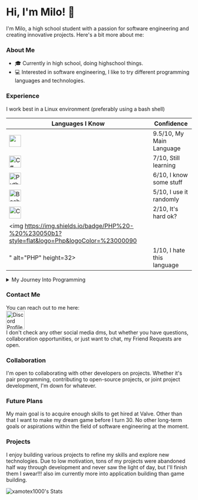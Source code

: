 # Hi, I'm Milo! 👋 

I'm Milo, a high school student with a passion for software engineering and creating innovative projects. Here's a bit more about me:

### About Me

 - 🎓 Currently in high school, doing highschool things.
- 💻 Interested in software engineering, I like to try different programming languages and technologies.

### Experience

I work best in a Linux environment (preferably using a bash shell)

|<b>Languages I Know</b>|<b>Confidence</b>|
|-|-|
|<img src="https://img.shields.io/badge/JavaScript%20-%20%230050b1?style=flat&logo=Node.js" height=32></img>|9.5/10, My Main Language|
|<img src="https://img.shields.io/badge/C%20Sharp%20%20%20-%20%230050b1?style=flat&logo=C%23&logoColor=%23900090" alt="C#" height=32></img>|7/10, Still learning|
|<img src="https://img.shields.io/badge/Python%20-%20%230050b1?style=flat&logo=Python&logoColor=%23ffff00" alt="Python" height=32></img>|6/10, I know some stuff|
|<img src="https://img.shields.io/badge/GNU%20Bash%20-%20%230050b1?style=flat&logo=GNU%20Bash" alt="Bash" height=32></img>|5/10, I use it randomly|
|<img src="https://img.shields.io/badge/C%20-%20%230050b1?style=flat&logo=C" alt="C" height=32></img>|2/10, It's hard ok?|
|<img https://img.shields.io/badge/PHP%20-%20%230050b1?style=flat&logo=Php&logoColor=%23000090
" alt="PHP" height=32></img>|1/10, I hate this language|

<details><summary>My Journey Into Programming</summary>

I embarked on my programming journey at the age of 13 with a dream of designing my own game. Starting in Unity, I quickly encountered the challenge of C# but found relief during my freshman year of high school when I enrolled in a computer programming class. There, I learned JavaScript essentials and was captivated by the endless possibilities. Experimenting with small projects, I later ventured into HTML to create a file-sharing website for friends.

My uncle, a computer science graduate, introduced me to the performance benefits of Linux, prompting me to install Ubuntu and delve into Bash scripting for automation in Unix-based environments.

Dabbling in C#, I ventured into modding a game I was passionate about, finding a warm and welcoming community of moderators. Despite encountering burnout during the final stretch of a mod, I took a break but remained inspired by the prospect of working at Valve, branching from the many positive aspects of Valve's work environment.

Now, I'm dedicated to expanding my skills, aiming for a computer engineering degree, and hoping to pursue a career at Valve in my early 20s.
</details>

### Contact Me

You can reach out to me here:
<br>
<a href=https://discord.com/users/450702721763508235>
<img src=https://assets-global.website-files.com/6257adef93867e50d84d30e2/636e0a69f118df70ad7828d4_icon_clyde_blurple_RGB.svg alt="Discord Profile" width=50 height=50>
</a>
<br>
I don't check any other social media dms, but whether you have questions, collaboration opportunities, or just want to chat, my Friend Requests are open.

### Collaboration

I'm open to collaborating with other developers on projects. Whether it's pair programming, contributing to open-source projects, or joint project development, I'm down for whatever.

### Future Plans

My main goal is to acquire enough skills to get hired at Valve. Other than that I want to make my dream game before I turn 30. No other long-term goals or aspirations within the field of software engineering at the moment.

### Projects

I enjoy building various projects to refine my skills and explore new technologies. Due to low motivation, tons of my projects were abandoned half way through development and never saw the light of day, but I'll finish them I swear!!! also im currently more into application building than game building.

![xamotex1000's Stats](https://github-readme-stats.vercel.app/api?username=xamotex1000&theme=cobalt&show_icons=true&hide_border=false&count_private=false)